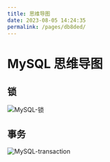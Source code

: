 ```yaml
---
title: 思维导图
date: 2023-08-05 14:24:35
permalink: /pages/db8ded/
---
```

# MySQL 思维导图

## 锁

![MySQL-锁](https://cdn.jsdelivr.net/gh/cmty256/imgs-blog@main/MySQL/MySQL-锁.9uhj8mebplk.webp)

## 事务

![MySQL-transaction](https://cdn.jsdelivr.net/gh/cmty256/imgs-blog@main/MySQL/MySQL-transaction.24522ng97c0w.webp)

